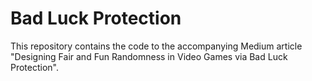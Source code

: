 # Bad Luck Protection

This repository contains the code to the accompanying Medium article "Designing Fair and Fun Randomness in Video Games via Bad Luck Protection".
